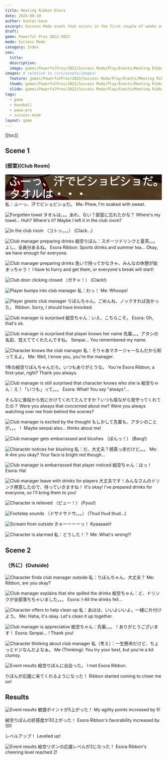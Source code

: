 ```yaml
---
title: Meeting Ribbon Esora
date: 2024-08-10
author: hunter-baun
excerpt: Success Mode event that occurs in the first couple of weeks after starting
draft: 
game: Powerful Pros 2022-2023
mode: Success Mode
category: Index
seo:
  title:
  description:
  image: games/PowerfulPros/2022/Success Mode/Play/Events/Meeting Ribbon Esora/7.png
images: # relative to /src/assets/images/
  feature: games/PowerfulPros/2022/Success Mode/Play/Events/Meeting Ribbon Esora/7.png
  thumb: games/PowerfulPros/2022/Success Mode/Play/Events/Meeting Ribbon Esora/7.png
  slide: games/PowerfulPros/2022/Success Mode/Play/Events/Meeting Ribbon Esora/7.png
tags:
  - game
  - baseball
  - pawa-pro
  - success-mode
layout: game
---
```

[[toc]]
<article class="prose max-w-xl lg:max-w-4xl lg:prose-lg">

## Scene 1
### (部室)(Club Room)
![Tired at practice](</assets/images/games/PowerfulPros/2022/Success Mode/Play/Events/Meeting Ribbon Esora/1.png>)
私：ふーっ、汗でビショビショだ。
Me: Phew, I'm soaked with sweat.

![Forgotten towel](</assets/images/games/PowerfulPros/2022/Success Mode/Play/Events/Meeting Ribbon Esora/2.png>)
タオルは。。。あれ、ない？部室に忘れたかな？
Where's my towel... Huh? Where's it? Maybe I left it in the club room?

![In the club room](</assets/images/games/PowerfulPros/2022/Success Mode/Play/Events/Meeting Ribbon Esora/3.png>)
（コトッ。。。）
(Clack...)

![Club manager preparing drinks](</assets/images/games/PowerfulPros/2022/Success Mode/Play/Events/Meeting Ribbon Esora/4.png>)
絵空りぼん：スポーツドリンクと夏茶。。。よし、全員分あるね。
Esora Ribbon: Sports drinks and summer tea... Okay, we have enough for everyone.

![Club manager preparing drinks](</assets/images/games/PowerfulPros/2022/Success Mode/Play/Events/Meeting Ribbon Esora/5.png>)
急いで持ってかなきゃ、みんなの休憩が始まっちゃう！
I have to hurry and get them, or everyone's break will start!

![Club door clicking closed](</assets/images/games/PowerfulPros/2022/Success Mode/Play/Events/Meeting Ribbon Esora/6.png>)
（ガチャ！）
(Clack!)

![Player bumps into club manager](</assets/images/games/PowerfulPros/2022/Success Mode/Play/Events/Meeting Ribbon Esora/7.png>)
私：わっ！
Me: Whoops!

![Player greets club manager](</assets/images/games/PowerfulPros/2022/Success Mode/Play/Events/Meeting Ribbon Esora/8.png>)
りぼんちゃん。ごめんね、ノックすれば良かった。
Ribbon. Sorry, I should have knocked.

![Club manager is surprised](</assets/images/games/PowerfulPros/2022/Success Mode/Play/Events/Meeting Ribbon Esora/9.png>)
絵空ちゃん：いえ、こちらこそ。
Esora: Oh, that's ok.

![Club manager is surprised that player knows her name](</assets/images/games/PowerfulPros/2022/Success Mode/Play/Events/Meeting Ribbon Esora/10.png>)
先輩。。。アタシの名前、覚えててくれたんですね。
Senpai... You remembered my name.

![Character knows the club manager](</assets/images/games/PowerfulPros/2022/Success Mode/Play/Events/Meeting Ribbon Esora/11.png>)
私：そりゃあマネージャーなんだから知ってるよ。
Me: Well, I know you, you're the manager.

1年の絵空りぼんちゃんだろ。いつもありがとうな。
You're Esora Ribbon, a first-year, right? Thank you always.


![Club manager is still surprised that character knows who she is](</assets/images/games/PowerfulPros/2022/Success Mode/Play/Events/Meeting Ribbon Esora/12.png>)
絵空ちゃん：え！「いつも」って。。。
Esora: What! You say "always"...

そんなに普段から気にかけてくれてたんですか？いつも陰ながら見守ってくれてたの？
Were you always that concerned about me? Were you always watching over me from behind the scenes?

![Club manager is excited by the thought](</assets/images/games/PowerfulPros/2022/Success Mode/Play/Events/Meeting Ribbon Esora/13.png>)
もしかして先輩も、アタシのことが。。。！
Maybe senpai also... thinks about me!

![Club manager gets embarrassed and blushes](</assets/images/games/PowerfulPros/2022/Success Mode/Play/Events/Meeting Ribbon Esora/14.png>)
（ぼんっ！）
(Bang!)

![Character notices her blushing](</assets/images/games/PowerfulPros/2022/Success Mode/Play/Events/Meeting Ribbon Esora/15.png>)
私：だ、大丈夫？顔真っ赤だけど。。。
Me: A-Are you okay? Your face is bright red though...

![Club manager is embarrassed that player noticed](</assets/images/games/PowerfulPros/2022/Success Mode/Play/Events/Meeting Ribbon Esora/16.png>)
絵空ちゃん：はっ！
Esora: Ha!

![Club manager leave with drinks for players](</assets/images/games/PowerfulPros/2022/Success Mode/Play/Events/Meeting Ribbon Esora/17.png>)
大丈夫です！みんなさんのドリンク用意したので、持っていきますね！
It's okay! I've prepared drinks for everyone, so I'll bring them to you!

![Character is relieved](</assets/images/games/PowerfulPros/2022/Success Mode/Play/Events/Meeting Ribbon Esora/18.png>)
（ピュー！）
(Pyuu!)

![Footstep sounds](</assets/images/games/PowerfulPros/2022/Success Mode/Play/Events/Meeting Ribbon Esora/19.png>)
（ドサドサドサ。。。）
(Thud thud thud...)

![Scream from outside](</assets/images/games/PowerfulPros/2022/Success Mode/Play/Events/Meeting Ribbon Esora/20.png>)
きゃーーーーっ！
Kyaaaaah!

![Character is alarmed](</assets/images/games/PowerfulPros/2022/Success Mode/Play/Events/Meeting Ribbon Esora/21.png>)
私：どうした！？
Me: What's wrong!?

## Scene 2
### （外に）(Outside)

![Character finds club manager outside](</assets/images/games/PowerfulPros/2022/Success Mode/Play/Events/Meeting Ribbon Esora/22.png>)
私：りぼんちゃん、大丈夫？
Me: Ribbon, are you okay?

![Club manager explains that she spilled the drinks](</assets/images/games/PowerfulPros/2022/Success Mode/Play/Events/Meeting Ribbon Esora/23.png>)
絵空ちゃん：ど、ドリンクが全部落ちちゃいました。。。
Esora: I-All the drinks fell...

![Character offers to help clean up](</assets/images/games/PowerfulPros/2022/Success Mode/Play/Events/Meeting Ribbon Esora/24.png>)
私：あはは、いいよいいよ。一緒に片付けよう。
Me: Haha, it's okay. Let's clean it up together.

![Club manager is appreciative](</assets/images/games/PowerfulPros/2022/Success Mode/Play/Events/Meeting Ribbon Esora/25.png>)
絵空ちゃん：先輩。。。！ありがとうございます！
Esora: Senpai... ! Thank you!

![Character thinking about club manager](</assets/images/games/PowerfulPros/2022/Success Mode/Play/Events/Meeting Ribbon Esora/26.png>)
私（考え）：一生懸命だけど、ちょっとドジなんだよなぁ。
Me (Thinking): You try your best, but you're a bit clumsy.

![Event results](</assets/images/games/PowerfulPros/2022/Success Mode/Play/Events/Meeting Ribbon Esora/27.png>)
絵空りぼんに出会った。
I met Esora Ribbon.

りぼんが応援に来てくれるようになった！
Ribbon started coming to cheer me on!

## Results

![Event results](</assets/images/games/PowerfulPros/2022/Success Mode/Play/Events/Meeting Ribbon Esora/28.png>)
敏捷ポイントが5上がった！
My agility points increased by 5!

絵空りぼんの好感度が30上がった！
Esora Ribbon's favorability increased by 30!

レベルアップ！
Leveled up!

![Event results](</assets/images/games/PowerfulPros/2022/Success Mode/Play/Events/Meeting Ribbon Esora/29.png>)
絵空リボンの応援レベルが2になった！
Esora Ribbon's cheering level reached 2!

</article>